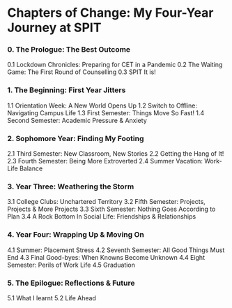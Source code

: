 # Chapters of Change: My Four-Year Journey at SPIT

### 0. The Prologue: The Best Outcome
0.1 Lockdown Chronicles: Preparing for CET in a Pandemic
0.2 The Waiting Game: The First Round of Counselling
0.3 SPIT It is!

### 1. The Beginning: First Year Jitters
1.1 Orientation Week: A New World Opens Up
1.2 Switch to Offline: Navigating Campus Life
1.3 First Semester: Things Move So Fast!
1.4 Second Semester: Academic Pressure & Anxiety

### 2. Sophomore Year: Finding My Footing
2.1 Third Semester: New Classroom, New Stories
2.2 Getting the Hang of It!
2.3 Fourth Semester: Being More Extroverted
2.4 Summer Vacation: Work-Life Balance

### 3. Year Three: Weathering the Storm
3.1 College Clubs: Unchartered Territory
3.2 Fifth Semester: Projects, Projects & More Projects
3.3 Sixth Semester: Nothing Goes According to Plan
3.4 A Rock Bottom In Social Life: Friendships & Relationships

### 4. Year Four: Wrapping Up & Moving On
4.1 Summer: Placement Stress
4.2 Seventh Semester: All Good Things Must End
4.3 Final Good-byes: When Knowns Become Unknown
4.4 Eight Semester: Perils of Work Life
4.5 Graduation

### 5. The Epilogue: Reflections & Future
5.1 What I learnt
5.2 Life Ahead
